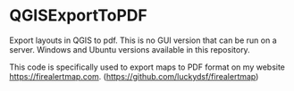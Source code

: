 # QGISExportToPDF
Export layouts in QGIS to pdf.  This is no GUI version that can be run on a server.  Windows and Ubuntu versions available in this repository.

This code is specifically used to export maps to PDF format on my website https://firealertmap.com. (https://github.com/luckydsf/firealertmap) 
